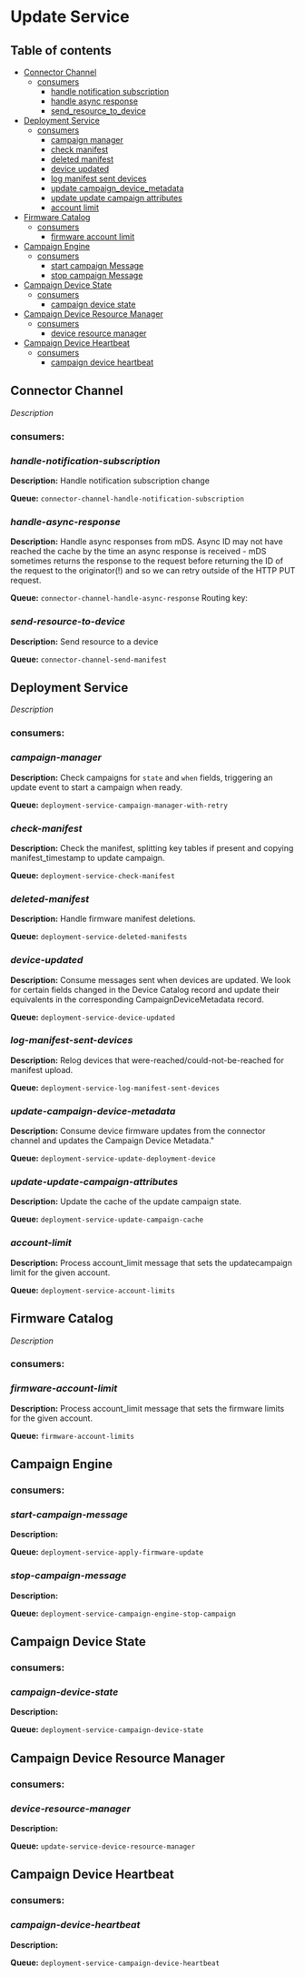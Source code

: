 
# Update Service

## Table of contents

- [Connector Channel](#connector-channel)
    * [consumers](#consumers)
        + [handle notification subscription](#handle-notification-subscription)
        + [handle async response](#handle-async-response)
        + [send_resource_to_device](#send-resource-to-device)        
- [Deployment Service](#deployment-service)
    * [consumers](#consumers)
        + [campaign manager](#campaign-manager)
        + [check manifest](#check-manifest)
        + [deleted manifest](#deleted-manifest)   
        + [device updated](#device-updated)
        + [log manifest sent devices](#log-manifest-sent-devices)
        + [update campaign_device_metadata](#update-campaign-device-metadata)
        + [update update campaign attributes](#update-update-campaign-attributes)
        + [account limit](#account-limit)        
- [Firmware Catalog](#firmware-catalog)
    * [consumers](#consumers)
        + [firmware account limit](#firmware-account-limit)
- [Campaign Engine](#campaign-engine)
    * [consumers](#consumers)
        + [start campaign Message](#start-campaign-message)
        + [stop campaign Message](#stop-campaign-message)
- [Campaign Device State](#campaign-device-state)
    * [consumers](#consumers)
        + [campaign device state](#campaign-device-state)
- [Campaign Device Resource Manager](#campaign-device-resource-manager)
    * [consumers](#consumers)
        + [device resource manager](#device-resource-manager)
- [Campaign Device Heartbeat](#campaign-device-heartbeat)
    * [consumers](#consumers)
        + [campaign device heartbeat](#campaign-device-heartbeat)
  


## **Connector Channel**
*Description*

### **consumers**:

### *handle-notification-subscription*
 **Description:** Handle notification subscription change
 
 **Queue:** `connector-channel-handle-notification-subscription`
 
### *handle-async-response*
  **Description:** Handle async responses from mDS.
 Async ID may not have reached the cache by the time an async response is
 received - mDS sometimes returns the response to the request before returning the ID of the request to the
 originator(!) and so we can retry outside of the HTTP PUT request.
 
 **Queue:** `connector-channel-handle-async-response`
 Routing key: 

### *send-resource-to-device*
 **Description:** Send resource to a device
 
 **Queue:** `connector-channel-send-manifest`

## **Deployment Service**
*Description*

### **consumers**:

### *campaign-manager*
 **Description:** Check campaigns for `state` and `when` fields, triggering an update event to start a campaign when ready.
 
 **Queue:** `deployment-service-campaign-manager-with-retry`

### *check-manifest*
 **Description:** Check the manifest, splitting key tables if present and copying manifest_timestamp to update campaign.
 
 **Queue:** `deployment-service-check-manifest`

### *deleted-manifest*
 **Description:** Handle firmware manifest deletions.
 
 **Queue:** `deployment-service-deleted-manifests`

### *device-updated*
 **Description:** Consume messages sent when devices are updated.
    We look for certain fields changed in the Device Catalog record and update their equivalents
    in the corresponding CampaignDeviceMetadata record.
 
 **Queue:** `deployment-service-device-updated`

### *log-manifest-sent-devices*
 **Description:** Relog devices that were-reached/could-not-be-reached for manifest upload.
 
 **Queue:** `deployment-service-log-manifest-sent-devices`

### *update-campaign-device-metadata*
 **Description:** Consume device firmware updates from the connector channel and updates the Campaign Device Metadata."
 
 **Queue:** `deployment-service-update-deployment-device`

### *update-update-campaign-attributes*
 **Description:** Update the cache of the update campaign state.
 
 **Queue:** `deployment-service-update-campaign-cache`

### *account-limit*
 **Description:** Process account_limit message that sets the updatecampaign limit for the given account.
 
 **Queue:** `deployment-service-account-limits`

## **Firmware Catalog**
*Description*

### **consumers**:

### *firmware-account-limit*
 **Description:** Process account_limit message that sets the firmware limits for the given account.
 
 **Queue:** `firmware-account-limits`
 
## **Campaign Engine**
### **consumers**:

### *start-campaign-message*
 **Description:**
 
 **Queue:** `deployment-service-apply-firmware-update`
 
### *stop-campaign-message*
 **Description:**
 
 **Queue:** `deployment-service-campaign-engine-stop-campaign`
 
## **Campaign Device State**
### **consumers**:

### *campaign-device-state*
 **Description:**
 
 **Queue:** `deployment-service-campaign-device-state`

## **Campaign Device Resource Manager**
### **consumers**:

### *device-resource-manager*
 **Description:**
 
 **Queue:** `update-service-device-resource-manager`
 
## **Campaign Device Heartbeat**
### **consumers**:

### *campaign-device-heartbeat*
 **Description:**
 
 **Queue:** `deployment-service-campaign-device-heartbeat`
